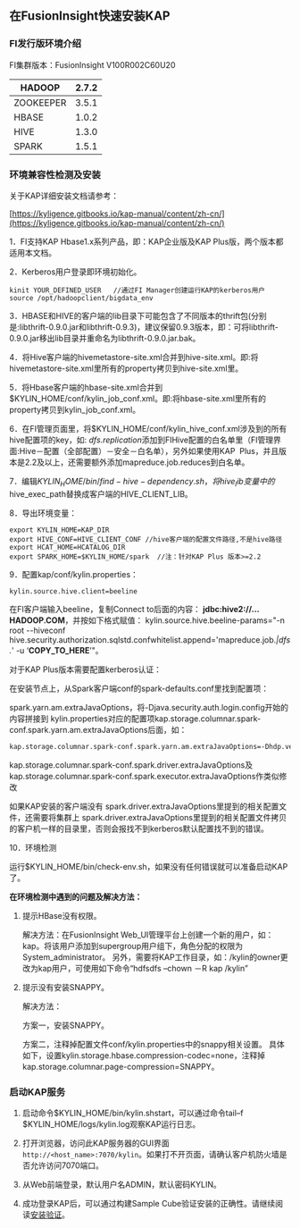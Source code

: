 ## 在FusionInsight快速安装KAP

### FI发行版环境介绍

FI集群版本：FusionInsight V100R002C60U20



| HADOOP    | 2.7.2 |
| --------- | ----- |
| ZOOKEEPER | 3.5.1 |
| HBASE     | 1.0.2 |
| HIVE      | 1.3.0 |
| SPARK     | 1.5.1 |

### 环境兼容性检测及安装

关于KAP详细安装文档请参考：

[https://kyligence.gitbooks.io/kap-manual/content/zh-cn/](https://kyligence.gitbooks.io/kap-manual/content/zh-cn/)

1．FI支持KAP Hbase1.x系列产品，即：KAP企业版及KAP Plus版，两个版本都适用本文档。 

2．Kerberos用户登录即环境初始化。

```shell
kinit YOUR_DEFINED_USER   //通过FI Manager创建运行KAP的kerberos用户
source /opt/hadoopclient/bigdata_env 
```

3．HBASE和HIVE的客户端的lib目录下可能包含了不同版本的thrift包(分别是:libthrift-0.9.0.jar和libthrift-0.9.3)，建议保留0.9.3版本，即：可将libthrift-0.9.0.jar移出lib目录并重命名为libthrift-0.9.0.jar.bak。

4．将Hive客户端的hivemetastore-site.xml合并到hive-site.xml。即:将hivemetastore-site.xml里所有的property拷贝到hive-site.xml里。

5．将Hbase客户端的hbase-site.xml合并到$KYLIN_HOME/conf/kylin_job_conf.xml。即:将hbase-site.xml里所有的property拷贝到kylin_job_conf.xml。

6．在FI管理页面里，将$KYLIN_HOME/conf/kylin_hive_conf.xml涉及到的所有hive配置项的key，如: *dfs.replication*添加到FIHive配置的白名单里（FI管理界面:Hive－配置（全部配置）－安全－白名单），另外如果使用KAP  Plus，并且版本是2.2及以上，还需要额外添加mapreduce.job.reduces到白名单。

7．编辑$KYLIN_HOME/bin/find-hive-dependency.sh，将hive_lib变量中的$hive_exec_path替换成客户端的HIVE_CLIENT_LIB。

8．导出环境变量：
```shell
export KYLIN_HOME=KAP_DIR
export HIVE_CONF=HIVE_CLIENT_CONF //hive客户端的配置文件路径,不是hive路径
export HCAT_HOME=HCATALOG_DIR
export SPARK_HOME=$KYLIN_HOME/spark  //注：针对KAP Plus 版本>=2.2
```

9．配置kap/conf/kylin.properties：

	kylin.source.hive.client=beeline

在FI客户端输入beeline，复制Connect to后面的内容： **jdbc:hive2://…HADOOP.COM**，并按如下格式赋值：
kylin.source.hive.beeline-params="-n root --hiveconf hive.security.authorization.sqlstd.confwhitelist.append='mapreduce.job.*|dfs.*' -u ‘**COPY_TO_HERE**’"。

对于KAP Plus版本需要配置kerberos认证：

在安装节点上，从Spark客户端conf的spark-defaults.conf里找到配置项：

spark.yarn.am.extraJavaOptions，将-Djava.security.auth.login.config开始的内容拼接到	kylin.properties对应的配置项kap.storage.columnar.spark-conf.spark.yarn.am.extraJavaOptions后面，如：

```bash
kap.storage.columnar.spark-conf.spark.yarn.am.extraJavaOptions=-Dhdp.version=current -Djava.security.auth.login.config=/opt/huawei/Bigdata/FusionInsight/spark/cfg/jaas-zk.conf-Dzookeeper.server.principal=zookeeper/hadoop.hadoop.com -Djava.security.krb5.conf=/opt/huawei/Bigdata/FusionInsight/spark/cfg/kdc.conf
```

kap.storage.columnar.spark-conf.spark.driver.extraJavaOptions及kap.storage.columnar.spark-conf.spark.executor.extraJavaOptions作类似修改

如果KAP安装的客户端没有 spark.driver.extraJavaOptions里提到的相关配置文件，还需要将集群上 spark.driver.extraJavaOptions里提到的相关配置文件拷贝的客户机一样的目录里，否则会报找不到kerberos默认配置找不到的错误。

10．环境检测

运行$KYLIN_HOME/bin/check-env.sh，如果没有任何错误就可以准备启动KAP了。

**在环境检测中遇到的问题及解决方法：**

1.    提示HBase没有权限。

      解决方法：在FusionInsight Web_UI管理平台上创建一个新的用户，如：kap。将该用户添加到supergroup用户组下，角色分配的权限为System_administrator。 另外，需要将KAP工作目录，如：/kylin的owner更改为kap用户，可使用如下命令“hdfsdfs –chown －R kap /kylin”

2. 提示没有安装SNAPPY。

      解决方法：

      ​方案一，安装SNAPPY。

      ​方案二，注释掉配置文件conf/kylin.properties中的snappy相关设置。 具体如下，设置kylin.storage.hbase.compression-codec=none，注释掉kap.storage.columnar.page-compression=SNAPPY。

### 启动KAP服务

1. 启动命令$KYLIN_HOME/bin/kylin.shstart，可以通过命令tail–f $KYLIN_HOME/logs/kylin.log观察KAP运行日志。

2. 打开浏览器，访问此KAP服务器的GUI界面`http://<host_name>:7070/kylin`。如果打不开页面，请确认客户机防火墙是否允许访问7070端口。

3. 从Web前端登录，默认用户名ADMIN，默认密码KYLIN。

4. 成功登录KAP后，可以通过构建Sample Cube验证安装的正确性。请继续阅读[安装验证](install/install_validate.cn.md)。

